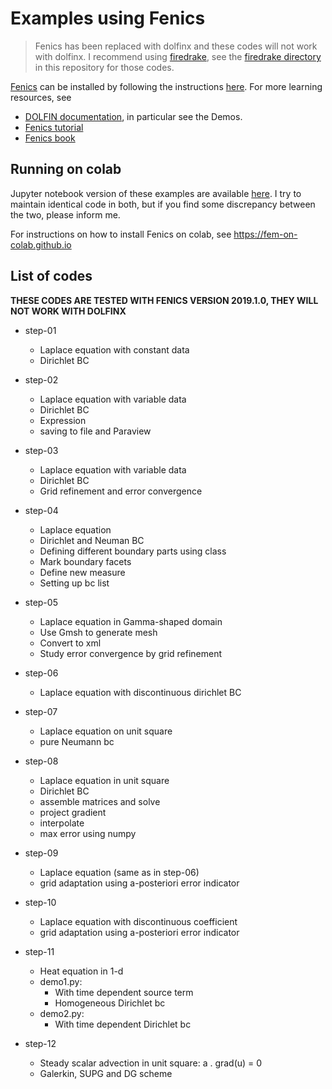# Examples using Fenics

> Fenics has been replaced with dolfinx and these codes will not work with dolfinx. I recommend using [firedrake](https://www.firedrakeproject.org), see the [firedrake directory](https://github.com/cpraveen/fem/tree/master/firedrake) in this repository for those codes.

[Fenics](https://fenicsproject.org) can be installed by following the instructions [here](https://fenicsproject.org/download). For more learning resources, see
* [DOLFIN documentation](https://fenicsproject.org/docs/dolfin/2019.1.0/python/index.html), in particular see the Demos.
* [Fenics tutorial](https://fenicsproject.org/tutorial/)
* [Fenics book](https://fenicsproject.org/book/)

## Running on colab

Jupyter notebook version of these examples are available [here](https://drive.google.com/drive/folders/1uonODhFK6gjouBDXNYXHnBAz-nDzqlJL?usp=sharing). I try to maintain identical code in both, but if you find some discrepancy between the two, please inform me.

For instructions on how to install Fenics on colab, see https://fem-on-colab.github.io

## List of codes

**THESE CODES ARE TESTED WITH FENICS VERSION 2019.1.0, THEY WILL NOT WORK WITH DOLFINX**

* step-01
  * Laplace equation with constant data
  * Dirichlet BC

* step-02
  * Laplace equation with variable data
  * Dirichlet BC
  * Expression
  * saving to file and Paraview

* step-03
  * Laplace equation with variable data
  * Dirichlet BC
  * Grid refinement and error convergence

* step-04
  * Laplace equation
  * Dirichlet and Neuman BC
  * Defining different boundary parts using class
  * Mark boundary facets
  * Define new measure
  * Setting up bc list

* step-05
  * Laplace equation in Gamma-shaped domain
  * Use Gmsh to generate mesh
  * Convert to xml
  * Study error convergence by grid refinement

* step-06
  * Laplace equation with discontinuous dirichlet BC

* step-07
  * Laplace equation on unit square
  * pure Neumann bc

* step-08
  * Laplace equation in unit square
  * Dirichlet BC
  * assemble matrices and solve
  * project gradient
  * interpolate
  * max error using numpy

* step-09
  * Laplace equation (same as in step-06)
  * grid adaptation using a-posteriori error indicator

* step-10
  * Laplace equation with discontinuous coefficient
  * grid adaptation using a-posteriori error indicator

* step-11
  * Heat equation in 1-d
  * demo1.py:
    * With time dependent source term
    * Homogeneous Dirichlet bc
  * demo2.py:
    * With time dependent Dirichlet bc

* step-12
  * Steady scalar advection in unit square: a . grad(u) = 0
  * Galerkin, SUPG and DG scheme
